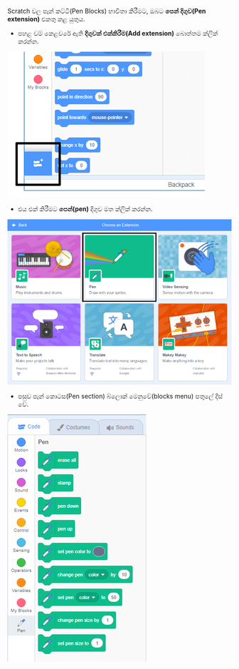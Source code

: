 Scratch වල පෑන් කට්ටි(Pen Blocks) භාවිතා කිරීමට, ඔබට **පෙන් දිගුව(Pen extension)** එකතු කළ යුතුය.

+ පහළ වම් කෙළවරේ ඇති **දිගුවක් එක්කිරීම(Add extension)** බොත්තම ක්ලික් කරන්න.

![උද්දීපනය කළ දිගු බොත්තම(extension button) එක් කරන්න](images/add-extension-annotated.png)

+ එය එක් කිරීමට **පෙන්(pen)** දිගුව මත ක්ලික් කරන්න.

![පෑන් දිගුව(pen extension) ඉස්මතු කර ඇත](images/click-pen-annotated.png)

+ පසුව පෑන් කොටස(Pen section) බ්ලොක් මෙනුවේ(blocks menu) පතුලේ දිස් වේ.

![පෑන් දිගුවේ(pen extension) කොටස්(blocks)](images/pen-extension-blocks.png)